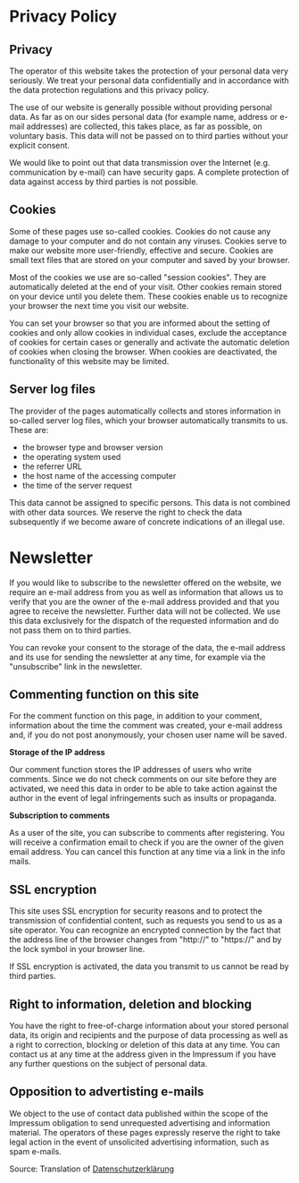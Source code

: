 # Privacy Policy

## Privacy
The operator of this website takes the protection of your personal data very seriously. We treat your personal data confidentially and in accordance with the data protection regulations and this privacy policy.

The use of our website is generally possible without providing personal data. As far as on our sides personal data (for example name, address or e-mail addresses) are collected, this takes place, as far as possible, on voluntary basis. This data will not be passed on to third parties without your explicit consent.

We would like to point out that data transmission over the Internet (e.g. communication by e-mail) can have security gaps. A complete protection of data against access by third parties is not possible.

## Cookies
Some of these pages use so-called cookies. Cookies do not cause any damage to your computer and do not contain any viruses. Cookies serve to make our website more user-friendly, effective and secure. Cookies are small text files that are stored on your computer and saved by your browser.

Most of the cookies we use are so-called "session cookies". They are automatically deleted at the end of your visit. Other cookies remain stored on your device until you delete them. These cookies enable us to recognize your browser the next time you visit our website.

You can set your browser so that you are informed about the setting of cookies and only allow cookies in individual cases, exclude the acceptance of cookies for certain cases or generally and activate the automatic deletion of cookies when closing the browser. When cookies are deactivated, the functionality of this website may be limited.

## Server log files
The provider of the pages automatically collects and stores information in so-called server log files, which your browser automatically transmits to us. These are:

-  the browser type and browser version
-  the operating system used
-  the referrer URL
- the host name of the accessing computer
- the time of the server request

This data cannot be assigned to specific persons. This data is not combined with other data sources. We reserve the right to check the data subsequently if we become aware of concrete indications of an illegal use.

# Newsletter
If you would like to subscribe to the newsletter offered on the website, we require an e-mail address from you as well as information that allows us to verify that you are the owner of the e-mail address provided and that you agree to receive the newsletter. Further data will not be collected. We use this data exclusively for the dispatch of the requested information and do not pass them on to third parties.

You can revoke your consent to the storage of the data, the e-mail address and its use for sending the newsletter at any time, for example via the "unsubscribe" link in the newsletter.

## Commenting function on this site
For the comment function on this page, in addition to your comment, information about the time the comment was created, your e-mail address and, if you do not post anonymously, your chosen user name will be saved.

**Storage of the IP address**

Our comment function stores the IP addresses of users who write comments. Since we do not check comments on our site before they are activated, we need this data in order to be able to take action against the author in the event of legal infringements such as insults or propaganda.

**Subscription to comments**

As a user of the site, you can subscribe to comments after registering. You will receive a confirmation email to check if you are the owner of the given email address. You can cancel this function at any time via a link in the info mails.

## SSL encryption
This site uses SSL encryption for security reasons and to protect the transmission of confidential content, such as requests you send to us as a site operator. You can recognize an encrypted connection by the fact that the address line of the browser changes from "http://" to "https://" and by the lock symbol in your browser line.

If SSL encryption is activated, the data you transmit to us cannot be read by third parties.

## Right to information, deletion and blocking
You have the right to free-of-charge information about your stored personal data, its origin and recipients and the purpose of data processing as well as a right to correction, blocking or deletion of this data at any time. You can contact us at any time at the address given in the Impressum if you have any further questions on the subject of personal data.

## Opposition to advertisting e-mails
We object to the use of contact data published within the scope of the Impressum obligation to send unrequested advertising and information material. The operators of these pages expressly reserve the right to take legal action in the event of unsolicited advertising information, such as spam e-mails.

Source: Translation of <a href="/de/privacy">Datenschutzerklärung</a>